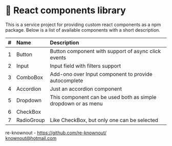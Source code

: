 # 🧱 React components library

This is a service project for providing custom react components as a npm package. Below is a list of available
components with a short description.

|   # | Name       | Description                                                   |
|----:|:-----------|:--------------------------------------------------------------|
|   1 | Button     | Button component with support of async click events           |
|   2 | Input      | Input field with filters support                              |
|   3 | ComboBox   | Add-ono over Input component to provide autocomplete          |
|   4 | Accordion  | Just an accordion component                                   |
|   5 | Dropdown   | This component can be used both as simple dropdown or as menu |
|   6 | CheckBox   |                                                               |
|   7 | RadioGroup | Like CheckBox, but only one can be selected                   |

re-knownout - https://github.com/re-knownout/
<br>knownout@hotmail.com
